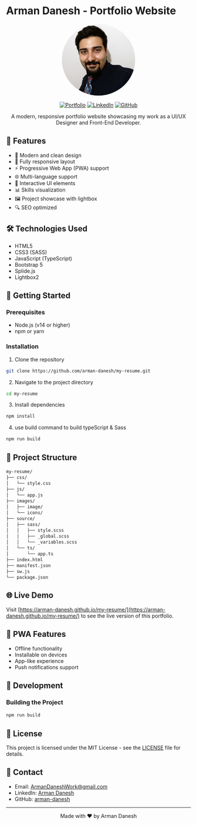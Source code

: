# Arman Danesh - Portfolio Website

<div align="center">
  <img src="images/image/resume picture.jpg" alt="Arman Danesh" width="200" style="border-radius: 50%;">
  
  [![Portfolio](https://img.shields.io/badge/Portfolio-Live-green)](https://arman-danesh.github.io/my-resume/)
  [![LinkedIn](https://img.shields.io/badge/LinkedIn-Connect-blue)](https://linkedin.com/in/arman-danesh)
  [![GitHub](https://img.shields.io/badge/GitHub-Follow-black)](https://github.com/arman-danesh)

  A modern, responsive portfolio website showcasing my work as a UI/UX Designer and Front-End Developer.
</div>

## 🌟 Features

- 🎨 Modern and clean design
- 📱 Fully responsive layout
- ⚡ Progressive Web App (PWA) support
- 🌐 Multi-language support
- 🎯 Interactive UI elements
- 📊 Skills visualization
- 🖼️ Project showcase with lightbox
- 🔍 SEO optimized

## 🛠️ Technologies Used

- HTML5
- CSS3 (SASS)
- JavaScript (TypeScript)
- Bootstrap 5
- Splide.js
- Lightbox2

## 🚀 Getting Started

### Prerequisites

- Node.js (v14 or higher)
- npm or yarn

### Installation

1. Clone the repository
```bash
git clone https://github.com/arman-danesh/my-resume.git
```

2. Navigate to the project directory
```bash
cd my-resume
```

3. Install dependencies
```bash
npm install
```

4. use build command to build typeScript & Sass
```bash
npm run build
```

## 📁 Project Structure

```
my-resume/
├── css/
│   └── style.css
├── js/
│   └── app.js
├── images/
│   ├── image/
│   └── icons/
├── source/
│   ├── sass/
│   │   ├── style.scss
│   │   ├── _global.scss
│   │   └── _variables.scss
│   └── ts/
│       └── app.ts
├── index.html
├── manifest.json
├── sw.js
└── package.json
```

## 🌐 Live Demo

Visit [https://arman-danesh.github.io/my-resume/](https://arman-danesh.github.io/my-resume/) to see the live version of this portfolio.

## 📱 PWA Features

- Offline functionality
- Installable on devices
- App-like experience
- Push notifications support

## 🔧 Development

### Building the Project

```bash
npm run build
```


## 📄 License

This project is licensed under the MIT License - see the [LICENSE](LICENSE) file for details.

## 🤝 Contact

- Email: ArmanDaneshWork@gmail.com
- LinkedIn: [Arman Danesh](https://linkedin.com/in/arman-danesh)
- GitHub: [arman-danesh](https://github.com/arman-danesh)

---

<div align="center">
  Made with ❤️ by Arman Danesh
</div> 
